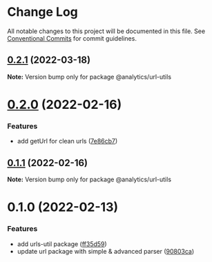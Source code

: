 # Change Log

All notable changes to this project will be documented in this file.
See [Conventional Commits](https://conventionalcommits.org) for commit guidelines.

## [0.2.1](https://github.com/DavidWells/analytics/tree/master/packages/analytics-util-url/compare/@analytics/url-utils@0.2.0...@analytics/url-utils@0.2.1) (2022-03-18)

**Note:** Version bump only for package @analytics/url-utils





# [0.2.0](https://github.com/DavidWells/analytics/tree/master/packages/analytics-util-url/compare/@analytics/url-utils@0.1.1...@analytics/url-utils@0.2.0) (2022-02-16)


### Features

* add getUrl for clean urls ([7e86cb7](https://github.com/DavidWells/analytics/tree/master/packages/analytics-util-url/commit/7e86cb7e94ad223aa45bce79bfd05fd1bcff3a98))





## [0.1.1](https://github.com/DavidWells/analytics/tree/master/packages/analytics-util-url/compare/@analytics/url-utils@0.1.0...@analytics/url-utils@0.1.1) (2022-02-16)

**Note:** Version bump only for package @analytics/url-utils





# 0.1.0 (2022-02-13)


### Features

* add urls-util package ([ff35d59](https://github.com/DavidWells/analytics/tree/master/packages/analytics-util-url/commit/ff35d598ad125049722a8fb4bd436a747515974f))
* update url package with simple & advanced parser ([90803ca](https://github.com/DavidWells/analytics/tree/master/packages/analytics-util-url/commit/90803caf2ffc91b94aef40e7d8563d1073fe075f))
